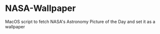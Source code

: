# NASA-Wallpaper
MacOS script to fetch NASA's Astronomy Picture of the Day and set it as a wallpaper
